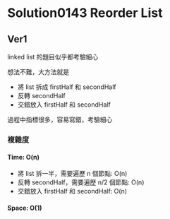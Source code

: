 # Solution0143 Reorder List

## Ver1

linked list 的題目似乎都考驗細心

想法不難，大方法就是
- 將 list 拆成 firstHalf 和 secondHalf
- 反轉 secondHalf
- 交錯放入 firstHalf 和 secondHalf

過程中指標很多，容易寫錯，考驗細心

### 複雜度

#### Time: O(n)
- 將 list 拆一半，需要遍歷 n 個節點: O(n)
- 反轉 secondHalf，需要遍歷 n/2 個節點: O(n)
- 交錯放入 firstHalf 和 secondHalf: O(n)

#### Space: O(1)